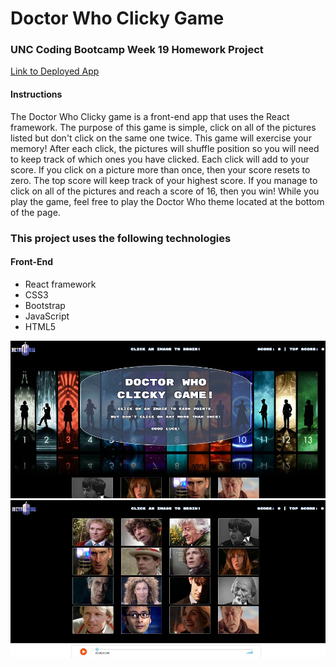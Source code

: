# Doctor Who Clicky Game

### UNC Coding Bootcamp Week 19 Homework Project

[Link to Deployed App](https://bcoggins78.github.io/clicky-game/)

#### Instructions

The Doctor Who Clicky game is a front-end app that uses the React framework. The purpose of this game is simple, click on all of the pictures listed but don't click on the same one twice.  This game will exercise your memory! After each click, the pictures will shuffle position so you will need to keep track of which ones you have clicked.  Each click will add to your score.  If you click on a picture more than once, then your score resets to zero.  The top score will keep track of your highest score.  If you manage to click on all of the pictures and reach a score of 16, then you win! While you play the game, feel free to play the Doctor Who theme located at the bottom of the page.

### This project uses the following technologies

#### Front-End
* React framework
* CSS3
* Bootstrap
* JavaScript
* HTML5

![screenshot1](https://github.com/bcoggins78/clicky-game/blob/master/public/screenshot1.jpg)
![screenshot2](https://github.com/bcoggins78/clicky-game/blob/master/public/screenshot2.jpg)
